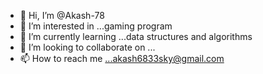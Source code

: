 - 👋 Hi, I’m @Akash-78
- 👀 I’m interested in ...gaming program
- 🌱 I’m currently learning ...data structures and algorithms
- 💞️ I’m looking to collaborate on ...
- 📫 How to reach me ...akash6833sky@gmail.com

<!---
Akash-78/Akash-78 is a ✨ special ✨ repository because its `README.md` (this file) appears on your GitHub profile.
You can click the Preview link to take a look at your changes.
--->
